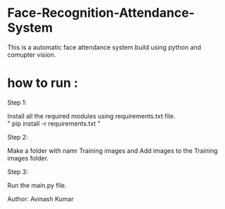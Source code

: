 # Face-Recognition-Attendance-System

This is a automatic face attendance system build using python and comupter vision.

# how to run :

Step 1:

Install all the required modules using requirements.txt file.
<br>
" pip install -r requirements.txt "

Step 2:

Make a folder with namr Training images and
Add images to the Training images folder.

Step 3:

Run the main.py file.


Author: Avinash Kumar

